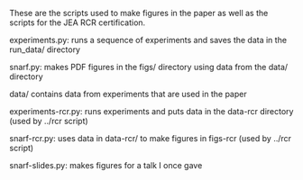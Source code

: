 These are the scripts used to make figures in the paper as well as the scripts
for the JEA RCR certification.

experiments.py: runs a sequence of experiments and saves the data in
                the run_data/ directory

snarf.py:       makes PDF figures in the figs/ directory using data from the
                data/ directory

data/           contains data from experiments that are used in the paper

experiments-rcr.py: runs experiments and puts data in the data-rcr directory
                    (used by ../rcr script)

snarf-rcr.py:       uses data in data-rcr/ to make figures in figs-rcr
                    (used by ../rcr script)

snarf-slides.py:    makes figures for a talk I once gave
